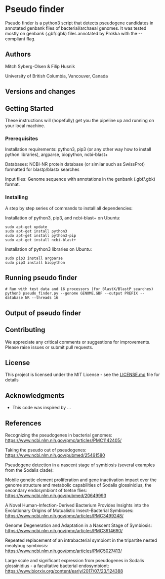 # Pseudo finder
Pseudo finder is a python3 script that detects pseudogene candidates in annotated genbank files of bacterial/archaeal genomes. It was tested mostly on genbank (.gbf/.gbk) files annotated by Prokka with the --compliant flag.

## Authors
Mitch Syberg-Olsen & Filip Husnik

University of British Columbia, Vancouver, Canada

## Versions and changes


## Getting Started

These instructions will (hopefully) get you the pipeline up and running on your local machine.

### Prerequisites

Installation requirements: python3, pip3 (or any other way how to install python libraries), argparse, biopython, ncbi-blast+

Databases: NCBI-NR protein database (or similar such as SwissProt) formatted for blastp/blastx searches

Input files: Genome sequence with annotations in the genbank (.gbf/.gbk) format.


### Installing

A step by step series of commands to install all dependencies:

Installation of python3, pip3, and ncbi-blast+ on Ubuntu:

```
sudo apt-get update
sudo apt-get install python3
sudo apt-get install python3-pip
sudo apt-get install ncbi-blast+
```

Installation of python3 libraries on Ubuntu:

```
sudo pip3 install argparse
sudo pip3 install biopython
```
## Running pseudo finder

```
# Run with test data and 16 processors (for BlastX/BlastP searches)
python3 pseudo_finder.py --genome GENOME.GBF --output PREFIX --database NR --threads 16 
```
## Output of pseudo finder

## Contributing

We appreciate any critical comments or suggestions for improvements. Please raise issues or submit pull requests.

## License

This project is licensed under the MIT License - see the [LICENSE.md](LICENSE.md) file for details

## Acknowledgments

* This code was inspired by ...

## References
Recognizing the pseudogenes in bacterial genomes: https://www.ncbi.nlm.nih.gov/pmc/articles/PMC1142405/

Taking the pseudo out of pseudogenes: https://www.ncbi.nlm.nih.gov/pubmed/25461580

Pseudogene detection in a nascent stage of symbiosis (several examples from the Sodalis clade):

Mobile genetic element proliferation and gene inactivation impact over the genome structure and metabolic capabilities of Sodalis glossinidius, the secondary endosymbiont of tsetse flies: https://www.ncbi.nlm.nih.gov/pubmed/20649993

A Novel Human-Infection-Derived Bacterium Provides Insights into the Evolutionary Origins of Mutualistic Insect–Bacterial Symbioses: https://www.ncbi.nlm.nih.gov/pmc/articles/PMC3499248/

Genome Degeneration and Adaptation in a Nascent Stage of Symbiosis: https://www.ncbi.nlm.nih.gov/pmc/articles/PMC3914690/

Repeated replacement of an intrabacterial symbiont in the tripartite nested mealybug symbiosis: https://www.ncbi.nlm.nih.gov/pmc/articles/PMC5027413/

Large scale and significant expression from pseudogenes in Sodalis glossinidius - a facultative bacterial endosymbiont: https://www.biorxiv.org/content/early/2017/07/23/124388


